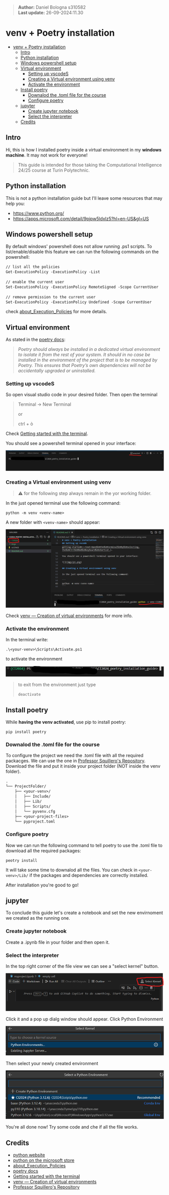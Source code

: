 > **Author:** Daniel Bologna s310582  
> **Last update:** 26-09-2024:11.30

# venv + Poetry installation

- [venv + Poetry installation](#venv--poetry-installation)
  - [Intro](#intro)
  - [Python installation](#python-installation)
  - [Windows powershell setup](#windows-powershell-setup)
  - [Virtual environment](#virtual-environment)
    - [Setting up vscodeS](#setting-up-vscodes)
    - [Creating a Virtual environment using venv](#creating-a-virtual-environment-using-venv)
    - [Activate the environment](#activate-the-environment)
  - [Install poetry](#install-poetry)
    - [Downalod the .toml file for the course](#downalod-the-toml-file-for-the-course)
    - [Configure poetry](#configure-poetry)
  - [jupyter](#jupyter)
    - [Create jupyter notebook](#create-jupyter-notebook)
    - [Select the interpreter](#select-the-interpreter)
  - [Credits](#credits)

## Intro

Hi, this is how I installed poetry inside a virtual environment in my **windows machine**. It may not work for everyone!  

> This guide is intended for those taking the Computational Intelligence 24/25 course at Turin Polytechnic.

## Python installation

This is not a python installation guide but I'll leave some resources that may help you:

- https://www.python.org/
- https://apps.microsoft.com/detail/9pjpw5ldxlz5?hl=en-US&gl=US

## Windows powershell setup

By default windows' powershell does not allow running .ps1 scripts. To list/enable/disable this feature we can run the following commands on the powershell:

```
// list all the policies
Get-ExecutionPolicy -ExecutionPolicy -List         

// enable the current user                     
Set-ExecutionPolicy -ExecutionPolicy RemoteSigned -Scope CurrentUser    

// remove permission to the current user
Set-ExecutionPolicy -ExecutionPolicy Undefined -Scope CurrentUser       
```

check [about_Execution_Policies](https://learn.microsoft.com/it-it/powershell/module/microsoft.powershell.core/about/about_execution_policies?view=powershell-7.4) for more details.

## Virtual environment
As stated in the [poetry docs](https://python-poetry.org/docs/):

> *Poetry should always be installed in a dedicated virtual environment to isolate it from the rest of your system. It should in no case be installed in the environment of the project that is to be managed by Poetry. This ensures that Poetry’s own dependencies will not be accidentally upgraded or uninstalled.*


### Setting up vscodeS

So open visual studio code in your desired folder. Then open the terminal


>Terminal -> New Terminal
>
>or
>
>ctrl + ò

Check [Getting started with the terminal](https://code.visualstudio.com/docs/terminal/getting-started#:~:text=Open%20the%20terminal%20by%20selecting,the%20Ctrl%2B%60%20keyboard%20shortcut.).

You should see a powershell terminal opened in your interface:

![](imgs/p1.png)

### Creating a Virtual environment using venv

> ⚠️ for the following step always remain in the yor working folder.

In the just opened terminal use the following command:

```
python -m venv <venv-name>
```

A new folder with `<venv-name>` should appear:

![](imgs/p2.png)

Check [venv — Creation of virtual environments](https://docs.python.org/3/library/venv.html) for more info.

### Activate the environment

In the terminal write:

```
.\<your-venv>\Scripts\Activate.ps1
```

to activate the environment

![](imgs/p3.png)

> to exit from the environment just type
>
> ```
> deactivate
> ```

## Install poetry

While **having the venv activated**, use pip to install poetry:

```
pip install poetry
```

### Downalod the .toml file for the course

To configure the project we need the .toml file with all the required packacges. We can use the one in [Professor Squillero's Repository]([2024-25/pyproject.toml](https://github.com/squillero/computational-intelligence/blob/master/2024-25/pyproject.toml)).
Download the file and put it inside your project folder (NOT inside the venv folder).

```
.
└── ProjectFolder/
    ├── <your-venv>/
    │   ├── Include/
    │   ├── Lib/
    │   ├── Scripts/
    │   └── pyvenv.cfg
    ├── <your-project-files>
    └── pyproject.toml
```

### Configure poetry

Now we can run the following command to tell poetry to use the .toml file to download all the required packages:

```
peotry install
```

It will take some time to downalod all the files. You can check in `<your-venv>/Lib/` if the packages and dependencies are correctly installed.

After installation you're good to go!

## jupyter

To conclude this guide let's create a notebook and set the new envirnoment we created as the running one.

### Create jupyter notebook

Create a .ipynb file in your folder and then open it.

### Select the interpreter

In the top right corner of the file view we can see a "select kernel" button. 

![](imgs/p4.png)

Click it and a pop up dialg window should appear. Click Python Environment

![](imgs/p5.png)

Then select your newly created environment

![](imgs/p6.png)

You're all done now! Try some code and che if all the file works.

## Credits

- [python website](https://www.python.org/)
- [python on the microsoft store](https://apps.microsoft.com/detail/9pjpw5ldxlz5?hl=en-US&gl=US)
- [about_Execution_Policies](https://learn.microsoft.com/it-it/powershell/module/microsoft.powershell.core/about/about_execution_policies?view=powershell-7.4)
- [poetry docs](https://python-poetry.org/docs/)
- [Getting started with the terminal](https://code.visualstudio.com/docs/terminal/getting-started#:~:text=Open%20the%20terminal%20by%20selecting,the%20Ctrl%2B%60%20keyboard%20shortcut.)
- [venv — Creation of virtual environments](https://docs.python.org/3/library/venv.html)
- [Professor Squillero's Repository]([2024-25/pyproject.toml](https://github.com/squillero/computational-intelligence/blob/master/2024-25/pyproject.toml))